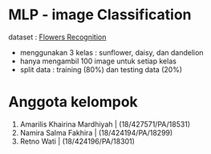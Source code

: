 # MLP - image Classification

dataset : [Flowers Recognition](https://www.kaggle.com/alxmamaev/flowers-recognition)
- menggunakan 3 kelas : sunflower, daisy, dan dandelion
- hanya mengambil 100 image untuk setiap kelas
- split data : training (80%) dan testing data (20%)

# Anggota kelompok

1. Amarilis Khairina Mardhiyah	| (18/427571/PA/18531)
2. Namira Salma Fakhira | (18/424194/PA/18299)
3. Retno Wati | (18/424196/PA/18301)
